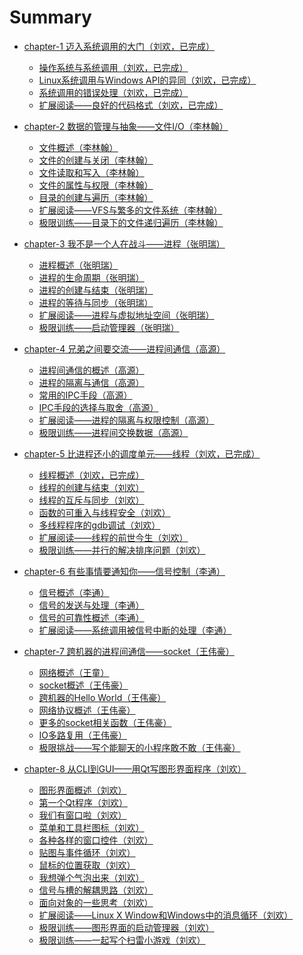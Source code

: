 # Summary

* [chapter-1 迈入系统调用的大门（刘欢，已完成）](chapter-1/README.md)
    * [操作系统与系统调用（刘欢，已完成）](chapter-1/os&syscall.md)
    * [Linux系统调用与Windows API的异同（刘欢，已完成）](chapter-1/linux_syacall&windows_api.md)
    * [系统调用的错误处理（刘欢，已完成）](chapter-1/system_call_error.md)
    * [扩展阅读——良好的代码格式（刘欢，已完成）](chapter-1/code_format.md)

* [chapter-2 数据的管理与抽象——文件I/O（李林翰）](chapter-2/README.md)
    * [文件概述（李林翰）](chapter-2/overview.md)
    * [文件的创建与关闭（李林翰）]()
    * [文件读取和写入（李林翰）]()
    * [文件的属性与权限（李林翰）]()
    * [目录的创建与遍历（李林翰）]()
    * [扩展阅读——VFS与繁多的文件系统（李林翰）]()
    * [极限训练——目录下的文件递归遍历（李林翰）]()

* [chapter-3 我不是一个人在战斗——进程（张明瑞）](chapter-3/README.md)
    * [进程概述（张明瑞）]()
    * [进程的生命周期（张明瑞）]()
    * [进程的创建与结束（张明瑞）]()
    * [进程的等待与同步（张明瑞）]()
    * [扩展阅读——进程与虚拟地址空间（张明瑞）]()
    * [极限训练——启动管理器（张明瑞）]()

* [chapter-4 兄弟之间要交流——进程间通信（高源）](chapter-4/README.md)
    * [进程间通信的概述（高源）]()
    * [进程的隔离与通信（高源）]()
    * [常用的IPC手段（高源）]()
    * [IPC手段的选择与取舍（高源）]()
    * [扩展阅读——进程的隔离与权限控制（高源）]()
    * [极限训练——进程间交换数据（高源）]()

* [chapter-5 比进程还小的调度单元——线程（刘欢，已完成）](chapter-5/README.md)
    * [线程概述（刘欢，已完成）](chapter-5/thread_overview.md)
    * [线程的创建与结束（刘欢）]()
    * [线程的互斥与同步（刘欢）]()
    * [函数的可重入与线程安全（刘欢）]()
    * [多线程程序的gdb调试（刘欢）]()
    * [扩展阅读——线程的前世今生（刘欢）]()
    * [极限训练——并行的解决排序问题（刘欢）]()

* [chapter-6 有些事情要通知你——信号控制（李通）](chapter-6/README.md)
    * [信号概述（李通）]()
    * [信号的发送与处理（李通）]()
    * [信号的可靠性概述（李通）]()
    * [扩展阅读——系统调用被信号中断的处理（李通）]()

* [chapter-7 跨机器的进程间通信——socket（王伟豪）](chapter-7/README.md)
    * [网络概述（王童）]()
    * [socket概述（王伟豪）]()
    * [跨机器的Hello World（王伟豪）]()
    * [网络协议概述（王伟豪）]()
    * [更多的socket相关函数（王伟豪）]()
    * [IO多路复用（王伟豪）]()
    * [极限挑战——写个能聊天的小程序敢不敢（王伟豪）]()

* [chapter-8 从CLI到GUI——用Qt写图形界面程序（刘欢）](chapter-8/README.md)
    * [图形界面概述（刘欢）]()
    * [第一个Qt程序（刘欢）]()
    * [我们有窗口啦（刘欢）]()
    * [菜单和工具栏图标（刘欢）]()
    * [各种各样的窗口控件（刘欢）]()
    * [贴图与事件循环（刘欢）]()
    * [鼠标的位置获取（刘欢）]()
    * [我想弹个气泡出来（刘欢）]()
    * [信号与槽的解耦思路（刘欢）]()
    * [面向对象的一些思考（刘欢）]()
    * [扩展阅读——Linux X Window和Windows中的消息循环（刘欢）]()
    * [极限训练——图形界面的启动管理器（刘欢）]()
    * [极限训练——一起写个扫雷小游戏（刘欢）]()
